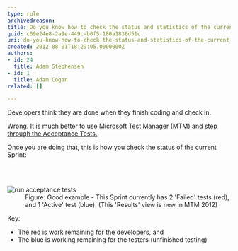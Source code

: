 ```yaml
---
type: rule
archivedreason: 
title: Do you know how to check the status and statistics of the current Sprint?
guid: c09e24e8-2a9e-449c-b0f5-180a1836d51c
uri: do-you-know-how-to-check-the-status-and-statistics-of-the-current-sprint
created: 2012-08-01T18:29:05.0000000Z
authors:
- id: 24
  title: Adam Stephensen
- id: 1
  title: Adam Cogan
related: []

---
```



<p>Developers think they are done when they finish coding and check in.<br></p>
<p>Wrong. It is much better to <a href="/Pages/Do-You-Run-Acceptance-Tests.aspx">use Microsoft Test Manager (MTM) and step through the Acceptance Tests.</a></p>
<p>Once you are doing that, this is how you check the status of the current Sprint&#58;</p>
<br><excerpt class='endintro'></excerpt><br>
<dl class="image"><dt><img alt="run acceptance tests" src="/PublishingImages/check-sprint-status.jpg" /></dt><dd>Figure&#58; Good example - This Sprint currently has 2 'Failed' tests (red), and 1 'Active' test (blue). (This 'Results' view is new in MTM 2012) </dd></dl> 
<p>Key&#58; 
   <br><ul><li>The red is work remaining for the developers, and&#160;<br></li><li>The blue is working remaining for the testers (unfinished testing)<br></li></ul></p>


